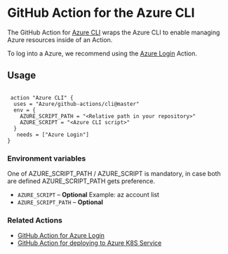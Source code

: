 # GitHub Action for the Azure CLI

The GitHub Action for [Azure CLI](https://github.com/Azure/azure-cli) wraps the Azure CLI to enable managing Azure resources inside of an Action.

To log into a Azure, we recommend using the [Azure Login](../azure-login) Action.

## Usage

```

 action "Azure CLI" {
  uses = "Azure/github-actions/cli@master"
  env = {
    AZURE_SCRIPT_PATH = "<Relative path in your repository>"
    AZURE_SCRIPT = "<Azure CLI script>"
  }
   needs = ["Azure Login"]
}

```


### Environment variables

One of AZURE_SCRIPT_PATH / AZURE_SCRIPT is mandatory, in case both are defined AZURE_SCRIPT_PATH gets preference.

- `AZURE_SCRIPT` – **Optional** Example: az account list
- `AZURE_SCRIPT_PATH` – **Optional** 




### Related Actions
- [GitHub Action for Azure Login](https://github.com/Azure/azure-cli)
- [GitHub Action for deploying to Azure K8S Service](https://github.com/Azure/azure-cli)
